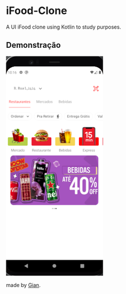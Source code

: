 # iFood-Clone
A UI iFood clone using Kotlin to study purposes.


## Demonstração
![screenshot](ifood-demonstration.png)


made by [Gian](https://github.com/Gian-f).
